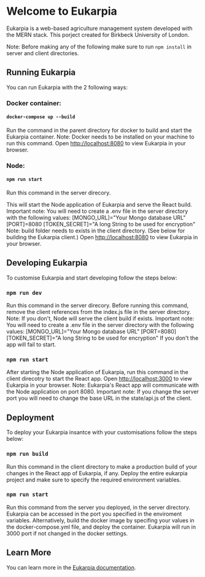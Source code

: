 # Welcome to Eukarpia

Eukarpia is a web-based agriculture management system developed with the MERN stack.
This porject created for Birkbeck University of London.

Note: Before making any of the following make sure to run `npm install` in server and client directories.

## Running Eukarpia

You can run Eukarpia with the 2 following ways:

### Docker container:

#### `docker-compose up --build`

Run the command in the parent directory for docker to build and start the Eukarpia container.
Note: Docker needs to be installed on your machine to run this command.
Open [http://localhost:8080](http://localhost:8080) to view Eukarpia in your browser.

### Node:

#### `npm run start`

Run this command in the server direcory.

This will start the Node application of Eukarpia and serve the React build.
Important note: You will need to create a .env file in the server directory with the following values:
[MONGO_URL]="Your Mongo database URL"
[PORT]=8080
[TOKEN_SECRET]="A long String to be used for encryption"
Note: build folder needs to exists in the client directory. (See below for building the Eukarpia client.)
Open [http://localhost:8080](http://localhost:8080) to view Eukarpia in your browser.

## Developing Eukarpia

To customise Eukarpia and start developing follow the steps below:

### `npm run dev`

Run this command in the server direcory.
Before running this command, remove the client references from the index.js file in the server directory.
Note: If you don't, Node will serve the client build if exists.
Important note: You will need to create a .env file in the server directory with the following values:
[MONGO_URL]="Your Mongo database URL"
[PORT=8080]
[TOKEN_SECRET]="A long String to be used for encryption"
If you don't the app will fail to start.

### `npm run start`

After starting the Node application of Eukarpia, run this command in the client direcotry to start the React app.
Open [http://localhost:3000](http://localhost:3000) to view Eukarpia in your browser.
Note: Eukarpia's React app will communicate with the Node application on port 8080.
Important note: If you change the server port you will need to change the base URL in the state/api.js of the client.

## Deployment

To deploy your Eukarpia insantce with your customisations follow the steps below:

### `npm run build`

Run this command in the client directory to make a production build of your changes in the React app of Eukarpia, if any.
Deploy the entire eukarpia project and make sure to specify the required environment variables.

### `npm run start`

Run this command from the server you deployed, in the server directory. Eukarpia can be accessed in the port you specified in the enviroment variables.
Alternatively, build the docker image by specifing your values in the docker-compose.yml file, and deploy the container.
Eukarpia will run in 3000 port if not changed in the docker settings.

## Learn More

You can learn more in the [Eukarpia documentation](https://vropodev.github.io/eukarpia.io/).
